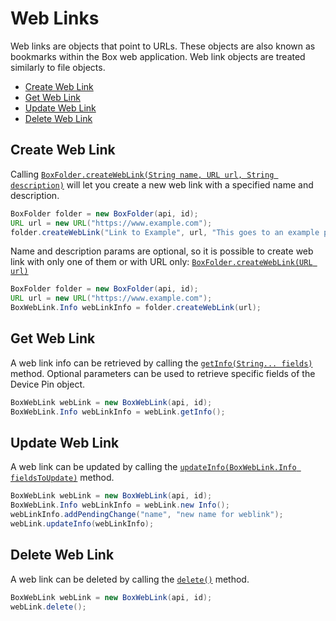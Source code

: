 Web Links
======

Web links are objects that point to URLs. These objects are also known as
bookmarks within the Box web application. Web link objects are treated
similarly to file objects.

<!-- START doctoc generated TOC please keep comment here to allow auto update -->
<!-- DON'T EDIT THIS SECTION, INSTEAD RE-RUN doctoc TO UPDATE -->


- [Create Web Link](#create-web-link)
- [Get Web Link](#get-web-link)
- [Update Web Link](#update-web-link)
- [Delete Web Link](#delete-web-link)

<!-- END doctoc generated TOC please keep comment here to allow auto update -->

Create Web Link
---------------

Calling [`BoxFolder.createWebLink(String name, URL url, String description)`][create-web-link] will let you create a new web link with a specified name and description.

<!-- sample post_web_links -->
```java
BoxFolder folder = new BoxFolder(api, id);
URL url = new URL("https://www.example.com");
folder.createWebLink("Link to Example", url, "This goes to an example page");
```

Name and description params are optional, so it is possible to create web link
with only one of them or with URL only:
[`BoxFolder.createWebLink(URL url)`][create-web-link2]

```java
BoxFolder folder = new BoxFolder(api, id);
URL url = new URL("https://www.example.com");
BoxWebLink.Info webLinkInfo = folder.createWebLink(url);
```

[create-web-link]: http://opensource.box.com/box-java-sdk/javadoc/com/box/sdk/BoxFolder.html#createWebLink-java.lang.String-java.net.URL-java.lang.String-
[create-web-link2]: http://opensource.box.com/box-java-sdk/javadoc/com/box/sdk/BoxFolder.html#createWebLink-java.net.URL-

Get Web Link
------------

A web link info can be retrieved by calling the [`getInfo(String... fields)`][get-web-link] method.
Optional parameters can be used to retrieve specific fields of the Device Pin object.

<!-- sample get_web_links_id -->
```java
BoxWebLink webLink = new BoxWebLink(api, id);
BoxWebLink.Info webLinkInfo = webLink.getInfo();
```

[get-web-link]: http://opensource.box.com/box-java-sdk/javadoc/com/box/sdk/BoxWebLink.html#getInfo-java.lang.String...-

Update Web Link
---------------

A web link can be updated by calling the
[`updateInfo(BoxWebLink.Info fieldsToUpdate)`][update-web-link] method.

<!-- sample put_web_links_id -->
```java
BoxWebLink webLink = new BoxWebLink(api, id);
BoxWebLink.Info webLinkInfo = webLink.new Info();
webLinkInfo.addPendingChange("name", "new name for weblink");
webLink.updateInfo(webLinkInfo);
```

[update-web-link]: http://opensource.box.com/box-java-sdk/javadoc/com/box/sdk/BoxWebLink.html#updateInfo-com.box.sdk.BoxWebLink.Info-

Delete Web Link
---------------

A web link can be deleted by calling the [`delete()`][delete] method.

<!-- sample delete_web_links_id -->
```java
BoxWebLink webLink = new BoxWebLink(api, id);
webLink.delete();
```

[delete]: http://opensource.box.com/box-java-sdk/javadoc/com/box/sdk/BoxWebLink.html#delete--